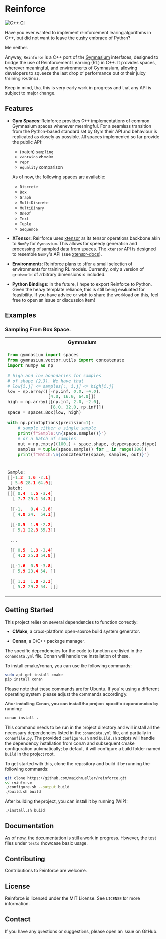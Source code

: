 # Reinforce

[![C++ CI](https://github.com/maichmueller/reinforce/actions/workflows/cpp.yml/badge.svg)](https://github.com/maichmueller/reinforce/actions/workflows/cpp.yml)

Have you ever wanted to implement reinforcement learing algorithms in C++, but did not want to leave the cushy
embrace of Python?

Me neither.

Anyway, `Reinforce` is a C++ port of the [Gymnasium](https://github.com/Farama-Foundation/Gymnasium) interfaces, designed to bridge the use of
Reinforcement Learning (RL) in C++. It provides spaces, wherever meaningful, and environments
of Gymnasium, allowing developers to squeeze the
last drop of performance out of their juicy training routines.

Keep in mind, that this is very early work in progress and that any API is subject to major change.

## Features

- **Gym Spaces:** Reinforce provides C++ implementations of common Gymnasium spaces whenever meaningful. For a seamless
  transition from the Python-based standard set by Gym their API and behaviour is replicated as closely as possible.
  All spaces implemented so far provide the public API:
    - (batch) `sampling`
    - `contains` checks
    - `repr`
    - `equality` comparison

  As of now, the following spaces are available:
    - `Discrete`
    - `Box`
    - `Graph`
    - `MultiDiscrete`
    - `MultiBinary`
    - `OneOf`
    - `Text`
    - `Tuple`
    - `Sequence`

- **XTensor:** Reinforce uses [xtensor](https://github.com/xtensor-stack/xtensor) as its tensor operations backbone akin
  to `NumPy` for `Gymnasium`. This allows for speedy generation and processing of sampled data from spaces. The
  `xtensor` API is designed to resemble `NumPy`'s API (see [xtensor-docs](https://xtensor.readthedocs.io/en/latest/)).
- **Environments:** Reinforce plans to offer a small selection of environments for training RL models.
  Currently, only a version of `gridworld` of arbitrary dimensions is included.
- **Python Bindings**: In the future, I hope to export Reinforce to Python. Given the heavy template reliance, this is
  still being evaluated for feasibility. If you have advice or wish to share the workload on this, feel free to open an
  issue
  or discussion item!

## Examples

### Sampling From Box Space.

<table>
<tr>
<th>Gymnasium</th>
<th>Reinforce</th>
</tr>
<tr>
<td>

```python
from gymnasium import spaces
from gymnasium.vector.utils import concatenate
import numpy as np

# high and low boundaries for samples
# of shape (2,3). We have that
# low[i,j] <= samples[:, i,j] <= high[i,j]
low = np.array([[-np.inf, 0.0, -4.0],
                [4.0, 16.0, 64.0]])
high = np.array([[np.inf, 2.0, -2.0],
                 [8.0, 32.0, np.inf]])
space = spaces.Box(low, high)

with np.printoptions(precision=1):
    # sample either a single sample
    print(f"Sample:\n{space.sample()}")
    # or a batch of samples
    out = np.empty((100,) + space.shape, dtype=space.dtype)
    samples = tuple(space.sample() for _ in range(100))
    print(f"Batch:\n{concatenate(space, samples, out)}")
```

</td>
<td>

```cpp
#include <reinforce/spaces/box.hpp>
#include <reinforce/utils/math.hpp>
using namespace force;

// high and low boundaries for samples
// of shape (2,3). We have that
// low[i,j] <= samples[:, i,j] <= high[i,j]
xarray< double > low {{-inf<>,  0,    -4},
                      {     4, 16,    64}};
xarray< double > high{{ inf<>,  2,    -2},
                      {     8, 32, inf<>}};
auto space = BoxSpace{low, high};

xt::print_options::set_precision(1);
// sample either a single sample
fmt::println("Sample:\n{}", space.sample());
// or a batch of samples
fmt::println("Batch:\n{}", space.sample(100));



```

</td>
</tr>

<tr>
<td>

```cpp
Sample:
[[-1.2  1.6 -2.1]
 [ 5.6 28.1 64.9]]
Batch:
[[[ 0.4  1.5 -3.4]
  [ 7.7 29.1 64.3]]

 [[-1.   0.4 -3.8]
  [ 4.8 24.  64.1]]

 [[-0.5  1.9 -2.2]
  [ 5.1 22.3 65.3]]

 ...

 [[ 0.5  1.3 -3.4]
  [ 4.2 25.3 64.8]]

 [[-1.6  0.5 -3.8]
  [ 5.9 23.4 64. ]]

 [[ 1.1  1.8 -2.3]
  [ 5.2 29.2 64. ]]]
```

</td>
<td>

```cpp
Sample:
{{  1.3,   0.1,  -3. },
 {  6.9,  22.6,  64.4}}
Batch:
{{{ -1.6,   0.6,  -2.3},
  {  7.8,  29.3,  64.7}},
  
 {{ -0.3,   0.7,  -3.6},
  {  6.8,  27.4,  64.1}},
  
 {{  1.3,   1. ,  -3.7},
  {  5.3,  23.4,  64.2}},
  
 ...,
 
 {{ -0.1,   0.5,  -2.2},
  {  4.9,  24.8,  64. }},
  
 {{  0. ,   0.7,  -2. },
  {  7.5,  16.3,  64.8}},
  
 {{ -1. ,   0.9,  -3.4},
  {  5.5,  25.7,  64.1}}}
```

</td>
</tr>
</table>

## Getting Started

This project relies on several dependencies to function correctly:

- **CMake**, a cross-platform open-source build system generator.

- **Conan**, a C/C++ package manager.

The specific dependencies for the code to function are listed in the `conandata.yml` file. Conan will handle the
installation of these.

To install cmake/conan, you can use the following commands:

```bash
sudo apt-get install cmake
pip install conan
```

Please note that these commands are for Ubuntu. If you're using a different operating system, please adjust the commands
accordingly.

After installing Conan, you can install the project-specific dependencies by running:

```bash
conan install .
```

This command needs to be run in the project directory and will install all the necessary dependencies listed in
the `conandata.yml` file, and partially in `conanfile.py`.
The provided `configure.sh` and `build.sh` scripts will handle the dependency installation from conan and subsequent
cmake configuration automatically; by default, it will configure a build folder named `build` in the project root. 

To get started with this, clone the repository and build it by running the following commands:

```bash
git clone https://github.com/maichmueller/reinforce.git
cd reinforce
./configure.sh --output build
./build.sh build
```

After building the project, you can install it by running (WIP):

```bash
./install.sh build
```

## Documentation

As of now, the documentation is still a work in progress. However, the test files under `tests` showcase basic usage.

## Contributing

Contributions to Reinforce are welcome.

## License

Reinforce is licensed under the MIT License. See `LICENSE` for more information.

## Contact

If you have any questions or suggestions, please open an issue on GitHub.
